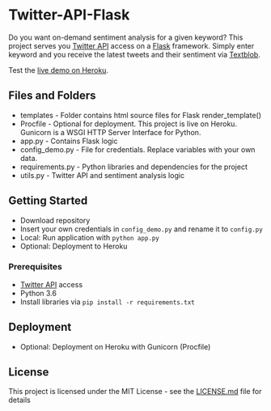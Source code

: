 # Twitter-API-Flask

Do you want on-demand sentiment analysis for a given keyword? This project serves you [Twitter API](https://developer.twitter.com/en/apply-for-access) access on a [Flask](https://github.com/pallets/flask) framework. Simply enter keyword and you receive the latest tweets and their sentiment via [Textblob](https://github.com/sloria/TextBlob).

Test the [live demo on Heroku](https://twitter-sentiment-demo.herokuapp.com).

## Files and Folders

- templates - Folder contains html source files for Flask render_template()
- Procfile - Optional for deployment. This project is live on Heroku. Gunicorn is a WSGI HTTP Server Interface for Python.
- app.py - Contains Flask logic
- config_demo.py - File for credentials. Replace variables with your own data.
- requirements.py - Python libraries and dependencies for the project
- utils.py - Twitter API and sentiment analysis logic

## Getting Started

- Download repository
- Insert your own credentials in ``` config_demo.py ``` and rename it to ```config.py```
- Local: Run application with ```python app.py```
- Optional: Deployment to Heroku

### Prerequisites

- [Twitter API](https://developer.twitter.com/en/apply-for-access) access
- Python 3.6
- Install libraries via ```pip install -r requirements.txt```

## Deployment

- Optional: Deployment on Heroku with Gunicorn (Procfile)

## License

This project is licensed under the MIT License - see the [LICENSE.md](LICENSE.md) file for details
